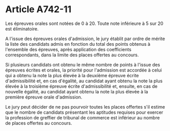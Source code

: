 # Article A742-11

Les épreuves orales sont notées de 0 à 20. Toute note inférieure à 5 sur 20 est éliminatoire.

A l'issue des épreuves orales d'admission, le jury établit par ordre de mérite la liste des candidats admis en fonction du total des points obtenus à l'ensemble des épreuves, après application des coefficients correspondants, dans la limite des places offertes au concours.

Si plusieurs candidats ont obtenu le même nombre de points à l'issue des épreuves écrites et orales, la priorité pour l'admission est accordée à celui qui a obtenu la note la plus élevée à la deuxième épreuve écrite d'admissibilité et, en cas d'égalité, au candidat ayant obtenu la note la plus élevée à la troisième épreuve écrite d'admissibilité et, ensuite, en cas de nouvelle égalité, au candidat ayant obtenu la note la plus élevée à la première épreuve orale d'admission.

Le jury peut décider de ne pas pourvoir toutes les places offertes s'il estime que le nombre de candidats présentant les aptitudes requises pour exercer la profession de greffier de tribunal de commerce est inférieur au nombre de places offertes au concours.
